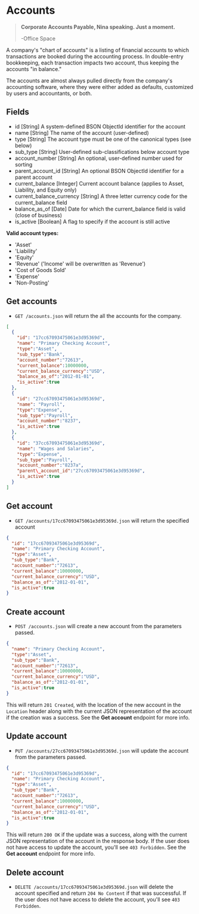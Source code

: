 Accounts
========

> **Corporate Accounts Payable, Nina speaking. Just a moment.**
>
> -Office Space

A company's "chart of accounts" is a listing of financial accounts to which transactions are booked during the accounting process. In double-entry bookkeeping, each transaction impacts two account, thus keeping the accounts "in balance."

The accounts are almost always pulled directly from the company's accounting software, where they were either added as defaults, customized by users and accountants, or both.


Fields
------

* id [String] A system-defined BSON ObjectId identifier for the account
* name [String] The name of the account (user-defined)
* type [String] The account type must be one of the canonical types (see below)
* sub_type [String] User-defined sub-classifications below account type
* account_number [String] An optional, user-defined number used for sorting
* parent\_account_id [String] An optional BSON ObjectId identifier for a parent account
* current\_balance [Integer] Current account balance (applies to Asset, Liability, and Equity only)
* current\_balance\_currency [String] A three letter currency code for the current_balance field
* balance\_as\_of [Date] Date for which the current_balance field is valid (close of business)
* is_active [Boolean] A flag to specify if the account is still active

**Valid account types:**

* 'Asset'
* 'Liability'
* 'Equity'
* 'Revenue' ('Income' will be overwritten as 'Revenue')
* 'Cost of Goods Sold'
* 'Expense'
* 'Non-Posting'


Get accounts
------------

* `GET /accounts.json` will return the all the accounts for the company.

```json
[
  {
    "id": "17cc67093475061e3d95369d",
    "name": "Primary Checking Account",
    "type":"Asset",
    "sub_type":"Bank",
    "account_number":"72613",
    "current_balance":10000000,
    "current_balance_currency":"USD",
    "balance_as_of":"2012-01-01",
    "is_active":true
  },
  {
    "id": "27cc67093475061e3d95369d",
    "name": "Payroll",
    "type":"Expense",
    "sub_type":"Payroll",
    "account_number":"8237",
    "is_active":true
  },
  {
    "id": "37cc67093475061e3d95369d",
    "name": "Wages and Salaries",
    "type":"Expense",
    "sub_type":"Payroll",
    "account_number":"8237a",
    "parent\_account_id":"27cc67093475061e3d95369d",
    "is_active":true
  }
]
```


Get account
-----------

* `GET /accounts/17cc67093475061e3d95369d.json` will return the specified account

```json
{
  "id": "17cc67093475061e3d95369d",
  "name": "Primary Checking Account",
  "type":"Asset",
  "sub_type":"Bank",
  "account_number":"72613",
  "current_balance":10000000,
  "current_balance_currency":"USD",
  "balance_as_of":"2012-01-01",
  "is_active":true
}
```


Create account
--------------

* `POST /accounts.json` will create a new account from the parameters passed.

```json
{
  "name": "Primary Checking Account",
  "type":"Asset",
  "sub_type":"Bank",
  "account_number":"72613",
  "current_balance":10000000,
  "current_balance_currency":"USD",
  "balance_as_of":"2012-01-01",
  "is_active":true
}
```

This will return `201 Created`, with the location of the new account in the `Location` header along with the current JSON representation of the account if the creation was a success. See the **Get account** endpoint for more info.


Update account
--------------

* `PUT /accounts/27cc67093475061e3d95369d.json` will update the account from the parameters passed.

```json
{
  "id": "17cc67093475061e3d95369d",
  "name": "Primary Checking Account",
  "type":"Asset",
  "sub_type":"Bank",
  "account_number":"72613",
  "current_balance":10000000,
  "current_balance_currency":"USD",
  "balance_as_of":"2012-01-01",
  "is_active":true
}
```

This will return `200 OK` if the update was a success, along with the current JSON representation of the account in the response body. If the user does not have access to update the account, you'll see `403 Forbidden`. See the **Get account** endpoint for more info.


Delete account
-------------

* `DELETE /accounts/17cc67093475061e3d95369d.json` will delete the account specified and return `204 No Content` if that was successful. If the user does not have access to delete the account, you'll see `403 Forbidden`.